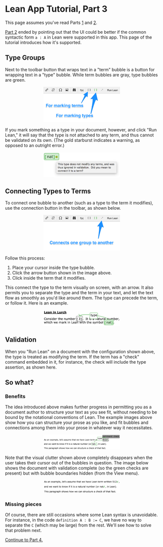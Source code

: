 
# Lean App Tutorial, Part 3

This page assumes you've read Parts [1](tutorial-1.md) and
[2](tutorial-2.md).

[Part 2](tutorial-2.md) ended by pointing out that the UI could be better
if the common syntactic form `a : A` in Lean were supported in this app.
This page of the tutorial introduces how it's supported.

## Type Groups

Next to the toolbar button that wraps text in a "term" bubble is a button
for wrapping text in a "type" bubble.  While term bubbles are gray, type
bubbles are green.

<p align=center><img src='screenshot-type-button.png' width='50%'/></p>

If you mark something as a type in your document, however, and click "Run
Lean," it will say that the type is not attached to any term, and thus
cannot be validated on its own.  (The gold starburst indicates a warning,
as opposed to an outright error.)

<p align=center><img src='screenshot-unvalidated-type.png'
width='50%'/></p>

## Connecting Types to Terms

To connect one bubble to another (such as a type to the term it modifies),
use the connection button in the toolbar, as shown below.

<p align=center><img src='screenshot-arrow-button.png' width='50%'/></p>

Follow this process:

 1. Place your cursor inside the type bubble.
 1. Click the arrow button shown in the image above.
 1. Click inside the term that it modifies.

This connect the type to the term visually on screen, with an arrow.  It
also permits you to separate the type and the term in your text, and let the
text flow as smoothly as you'd like around them.  The type can precede the
term, or follow it.  Here is an example.

<p align=center><img src='screenshot-type-term-connection.png'
width='50%'/></p>

## Validation

When you "Run Lean" on a document with the configuration shown above, the
type is treated as modifying the term.  If the term has a "check" command
embedded in it, for instance, the check will include the type assertion, as
shown here.

## So what?

### Benefits

The idea introduced above makes further progress in permitting you as a
document author to structure your text as you see fit, without needing to
be bound by the notational conventions of Lean.  The example images above
show how you can structure your prose as you like, and fit bubbles and
connections among them into your prose in whatever way it necessitates.

<p align=center><img src='screenshot-type-term-paragraph.png'
width='50%'/></p>

Note that the visual clutter shown above completely disappears when the user
takes their cursor out of the bubbles in question.  The image below shows
the document with validation complete (so the green checks are present) but
with bubble boundaries hidden (from the View menu).

<p align=center><img src='screenshot-type-term-invisible.png'
width='50%'/></p>

### Missing pieces

Of course, there are still occasions where some Lean syntax is unavoidable.
For instance, in the code `definition A : B := C`, we have no way to
separate the `C` (which may be large) from the rest.  We'll see how to
solve that problem next.

[Continue to Part 4.](tutorial-4.md)
